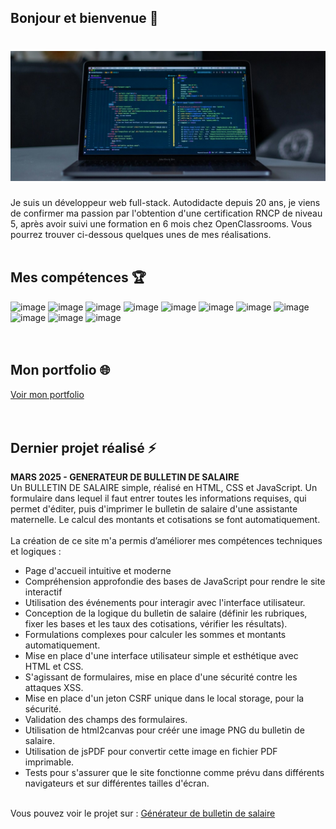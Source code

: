 ## Bonjour et bienvenue 👋

# ![Bernard VERA](https://github.com/Bernard-VERA/Bernard-VERA/blob/main/Banner.jpg)



Je suis un développeur web full-stack. Autodidacte depuis 20 ans, je viens de confirmer ma passion par l'obtention d'une certification RNCP de niveau 5, après avoir suivi une formation en 6 mois chez OpenClassrooms. Vous pourrez trouver ci-dessous quelques unes de mes réalisations. <br/>
<br/>


## Mes compétences :trophy:
  ![image](https://img.shields.io/badge/HTML5-E34F26?style=for-the-badge&logo=html5&logoColor=white)
  ![image](https://img.shields.io/badge/CSS3-1572B6?style=for-the-badge&logo=css3&logoColor=white)
  ![image](https://img.shields.io/badge/JavaScript-323330?style=for-the-badge&logo=javascript&logoColor=F7DF1E)
  ![image](https://img.shields.io/badge/React-20232A?style=for-the-badge&logo=react&logoColor=61DAFB) 
  ![image](https://img.shields.io/badge/VITE-FFFFFF?style=for-the-badge&logo=vite&logoColor=646CFF)
  ![image](https://img.shields.io/badge/Node.js-339933?style=for-the-badge&logo=nodedotjs&logoColor=white)
  ![image](https://img.shields.io/badge/Express.js-000000?style=for-the-badge&logo=express&logoColor=white)
  ![image](https://img.shields.io/badge/MongoDB-4EA94B?style=for-the-badge&logo=mongodb&logoColor=white) 
  ![image](https://img.shields.io/badge/JWT-000000?style=for-the-badge&logo=json-web-tokens&logoColor=FFFFFF)
  ![image](https://img.shields.io/badge/Git-F05032?style=for-the-badge&logo=git&logoColor=FFFFFF)
  ![image](https://img.shields.io/badge/GitHub-181717?style=for-the-badge&logo=github&logoColor=FFFFFF)<br/>
  <br/>
  <br/>


  ## Mon portfolio :globe_with_meridians:
  <a href="https://bv-portfolio.vercel.app/" target="_blank">Voir mon portfolio</a>
  <br/>
  <br/>
  <br/>



  ## Dernier projet réalisé  ⚡
**MARS 2025 - GENERATEUR DE BULLETIN DE SALAIRE**<br/>
Un BULLETIN DE SALAIRE simple, réalisé en HTML, CSS et JavaScript. Un formulaire dans lequel il faut entrer toutes les informations requises, qui permet d'éditer, puis d'imprimer le bulletin de salaire d'une assistante maternelle. Le calcul des montants et cotisations se font automatiquement.<br/><br/>
La création de ce site m'a permis d’améliorer mes compétences techniques et logiques :<br/>
- Page d'accueil intuitive et moderne
- Compréhension approfondie des bases de JavaScript pour rendre le site interactif<br/>
- Utilisation des événements pour interagir avec l'interface utilisateur.<br/>
- Conception de la logique du bulletin de salaire (définir les rubriques, fixer les bases et les taux des cotisations, vérifier les résultats).<br/>
- Formulations complexes pour calculer les sommes et montants automatiquement.<br/>
- Mise en place d'une interface utilisateur simple et esthétique avec HTML et CSS.<br/>
- S'agissant de formulaires, mise en place d'une sécurité contre les attaques XSS.<br/>
- Mise en place d'un jeton CSRF unique dans le local storage, pour la sécurité.<br/>
- Validation des champs des formulaires.<br/>
- Utilisation de html2canvas pour créér une image PNG du bulletin de salaire.<br/>
- Utilisation de jsPDF pour convertir cette image en fichier PDF imprimable.<br/>
- Tests pour s'assurer que le site fonctionne comme prévu dans différents navigateurs et sur différentes tailles d'écran.<br/>
<br/>
Vous pouvez voir le projet sur : 
<a href="https://bernard-vera.github.io/Projet-Salaire/" target="_blank">Générateur de bulletin de salaire</a>
<br/>
<br/>


<!--
**Bernard-VERA/Bernard-VERA** is a ✨ _special_ ✨ repository because its `README.md` (this file) appears on your GitHub profile.

Here are some ideas to get you started:

- 🔭 I’m currently working on ...
- 🌱 I’m currently learning ...
- 👯 I’m looking to collaborate on ...
- 🤔 I’m looking for help with ...
- 💬 Ask me about ...
- 📫 How to reach me: ...
- 😄 Pronouns: ...
- ⚡ Fun fact: ...
-->
